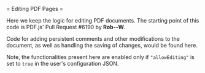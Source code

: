 = Editing PDF Pages =

Here we keep the logic for editing PDF documents. 
The starting point of this code is PDF.js' Pull Request #6190 by **Rob--W**.

Code for adding persistent comments and other modifications to the document, as well as handling the saving of changes, would be found here.

Note, the functionalities present here are enabled
only if `"allowEditing"` is set to `true` in the user's configuration JSON.
